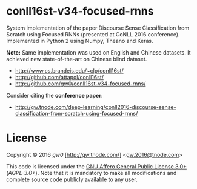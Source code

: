conll16st-v34-focused-rnns
==========================

System implementation of the paper Discourse Sense Classification from Scratch using Focused RNNs (presented at CoNLL 2016 conference). Implemented in Python 2 using Numpy, Theano and Keras.

**Note:** Same implementation was used on English and Chinese datasets. It achieved new state-of-the-art on Chinese blind dataset.

- <http://www.cs.brandeis.edu/~clp/conll16st/>
- <http://github.com/attapol/conll16st/>
- <http://github.com/gw0/conll16st-v34-focused-rnns/>

Consider citing the **conference paper**:

- <http://gw.tnode.com/deep-learning/conll2016-discourse-sense-classification-from-scratch-using-focused-rnns/>


License
=======

Copyright &copy; 2016 *gw0* [<http://gw.tnode.com/>] &lt;<gw.2016@tnode.com>&gt;

This code is licensed under the [GNU Affero General Public License 3.0+](LICENSE_AGPL-3.0.txt) (*AGPL-3.0+*). Note that it is mandatory to make all modifications and complete source code publicly available to any user.

